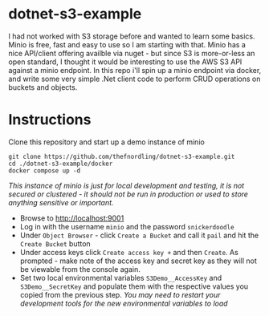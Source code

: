 # dotnet-s3-example
I had not worked with S3 storage before and wanted to learn some basics.  Minio is free, fast and easy to use so I am starting with that.  Minio has a nice API/client offering availble via nuget - but since S3 is more-or-less an open standard, I thought it would be  interesting to use the AWS S3 API against a minio endpoint.  In this repo i'll spin up a minio endpoint via docker, and write some very simple .Net client code to perform CRUD operations on buckets and objects.

# Instructions #

Clone this repository and start up a demo instance of minio

```
git clone https://github.com/thefnordling/dotnet-s3-example.git
cd ./dotnet-s3-example/docker
docker compose up -d
```

*This instance of minio is just for local development and testing, it is not secured or clustered - it should not be run in production or used to store anything sensitive or important.*

* Browse to [http://localhost:9001](http://localhost:9001)
* Log in with the username `minio` and the password `snickerdoodle`
* Under `Object Browser` - click `Create a Bucket` and call it `pail` and hit the `Create Bucket` button
* Under access keys click `Create access key +` and then `Create`.  As prompted - make note of the access key and secret key as they will not be viewable from the console again.
* Set two local environmental variables `S3Demo__AccessKey` and `S3Demo__SecretKey` and populate them with the respective values you copied from the previous step.  *You may need to restart your development tools for the new environmental variables to load*


